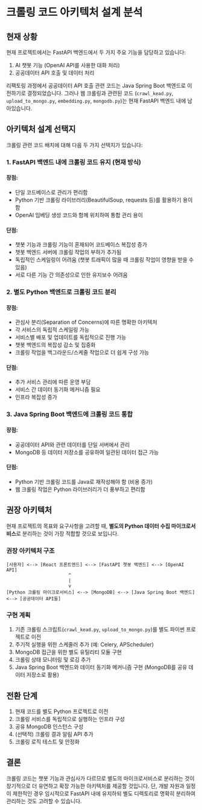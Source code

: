 # 크롤링 코드 아키텍처 설계 분석

## 현재 상황

현재 프로젝트에서는 FastAPI 백엔드에서 두 가지 주요 기능을 담당하고 있습니다:
1. AI 챗봇 기능 (OpenAI API를 사용한 대화 처리)
2. 공공데이터 API 호출 및 데이터 처리

리팩토링 과정에서 공공데이터 API 호출 관련 코드는 Java Spring Boot 백엔드로 이전하기로 결정되었습니다. 그러나 웹 크롤링과 관련된 코드 (`crawl_kead.py`, `upload_to_mongo.py`, `embedding.py`, `mongodb.py`)는 현재 FastAPI 백엔드 내에 남아있습니다.

## 아키텍처 설계 선택지

크롤링 관련 코드 배치에 대해 다음 두 가지 선택지가 있습니다:

### 1. FastAPI 백엔드 내에 크롤링 코드 유지 (현재 방식)

#### 장점:
- 단일 코드베이스로 관리가 편리함
- Python 기반 크롤링 라이브러리(BeautifulSoup, requests 등)를 활용하기 용이함
- OpenAI 임베딩 생성 코드와 함께 위치하여 통합 관리 용이

#### 단점:
- 챗봇 기능과 크롤링 기능이 혼재되어 코드베이스 복잡성 증가
- 챗봇 백엔드 서버에 크롤링 작업의 부하가 추가됨
- 독립적인 스케일링이 어려움 (챗봇 트래픽이 많을 때 크롤링 작업이 영향을 받을 수 있음)
- 서로 다른 기능 간 의존성으로 인한 유지보수 어려움

### 2. 별도 Python 백엔드로 크롤링 코드 분리

#### 장점:
- 관심사 분리(Separation of Concerns)에 따른 명확한 아키텍처
- 각 서비스의 독립적 스케일링 가능
- 서비스별 배포 및 업데이트를 독립적으로 진행 가능
- 챗봇 백엔드의 복잡성 감소 및 집중화
- 크롤링 작업을 백그라운드/스케줄 작업으로 더 쉽게 구성 가능

#### 단점:
- 추가 서비스 관리에 따른 운영 부담
- 서비스 간 데이터 동기화 메커니즘 필요
- 인프라 복잡성 증가

### 3. Java Spring Boot 백엔드에 크롤링 코드 통합

#### 장점:
- 공공데이터 API와 관련 데이터를 단일 서버에서 관리
- MongoDB 등 데이터 저장소를 공유하여 일관된 데이터 접근 가능

#### 단점:
- Python 기반 크롤링 코드를 Java로 재작성해야 함 (비용 증가)
- 웹 크롤링 작업은 Python 라이브러리가 더 풍부하고 편리함

## 권장 아키텍처

현재 프로젝트의 목표와 요구사항을 고려할 때, **별도의 Python 데이터 수집 마이크로서비스**로 분리하는 것이 가장 적합할 것으로 보입니다.

### 권장 아키텍처 구조

```
[사용자] <--> [React 프론트엔드] <--> [FastAPI 챗봇 백엔드] <--> [OpenAI API]
                       ^
                       |
                       v
[Python 크롤링 마이크로서비스] <--> [MongoDB] <--> [Java Spring Boot 백엔드] <--> [공공데이터 API들]
```

### 구현 계획

1. 기존 크롤링 스크립트(`crawl_kead.py`, `upload_to_mongo.py`)를 별도 파이썬 프로젝트로 이전
2. 주기적 실행을 위한 스케줄러 추가 (예: Celery, APScheduler)
3. MongoDB 접근을 위한 별도 유틸리티 모듈 구현
4. 크롤링 상태 모니터링 및 로깅 추가
5. Java Spring Boot 백엔드와 데이터 동기화 메커니즘 구현
   (MongoDB를 공유 데이터 저장소로 활용)

## 전환 단계

1. 현재 코드를 별도 Python 프로젝트로 이전
2. 크롤링 서비스를 독립적으로 실행하는 인프라 구성
3. 공유 MongoDB 인스턴스 구성
4. (선택적) 크롤링 결과 알림 API 추가
5. 크롤링 로직 테스트 및 안정화

## 결론

크롤링 코드는 챗봇 기능과 관심사가 다르므로 별도의 마이크로서비스로 분리하는 것이 장기적으로 더 유연하고 확장 가능한 아키텍처를 제공할 것입니다. 단, 개발 자원과 일정이 제한적인 경우 임시적으로 FastAPI 내에 유지하되 별도 디렉토리로 명확히 분리하여 관리하는 것도 고려할 수 있습니다. 